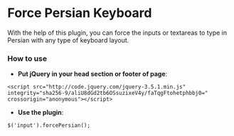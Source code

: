 # Force Persian Keyboard

With the help of this plugin, you can force the inputs or textareas to type in Persian with any type of keyboard layout.

### How to use

- **Put jQuery in your head section or footer of page**: 
```
<script src="http://code.jquery.com/jquery-3.5.1.min.js" integrity="sha256-9/aliU8dGd2tb6OSsuzixeV4y/faTqgFtohetphbbj0=" crossorigin="anonymous"></script>
```

- **Use the plugin**: 
```
$('input').forcePersian();
```
